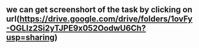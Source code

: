 ## we can get screenshort of the task by clicking on url(https://drive.google.com/drive/folders/1ovFy-OGLIz2Si2yTJPE9x052OodwU6Ch?usp=sharing)

